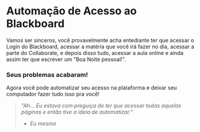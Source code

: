 # Automação de Acesso ao Blackboard

Vamos ser sinceros, você provavelmente acha entediante ter que acessar o Login do Blackboard, acessar a matéria que você irá fazer no dia, acessar a parte do Collaborate, e depois disso tudo, acessar a aula online e ainda assim ter que escrever um "Boa Noite pessoal!".

### Seus problemas acabaram!

Agora você pode automatizar seu acesso na plataforma e deixar seu computador fazer tudo isso pra você!

> _"Ah... Eu estava com preguiça de ter que acessar todas aquelas páginas e então tive a ideia de automatizar."_
> - _Eu mesmo_
